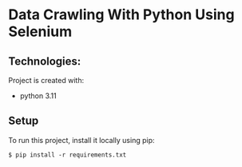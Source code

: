 # Data Crawling With Python Using Selenium

## Technologies:
Project is created with:
* python 3.11

## Setup
To run this project, install it locally using pip:
```
$ pip install -r requirements.txt
```